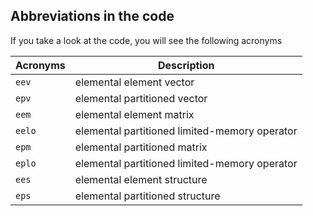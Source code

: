 ## Abbreviations in the code
If you take a look at the code, you will see the following acronyms

Acronyms  | Description
----------|------------
`eev`     | elemental element vector
`epv`     | elemental partitioned vector
`eem`     | elemental element matrix
`eelo`    | elemental partitioned limited-memory operator
`epm`     | elemental partitioned matrix
`eplo`    | elemental partitioned limited-memory operator
`ees`     | elemental element structure
`eps`     | elemental partitioned structure
